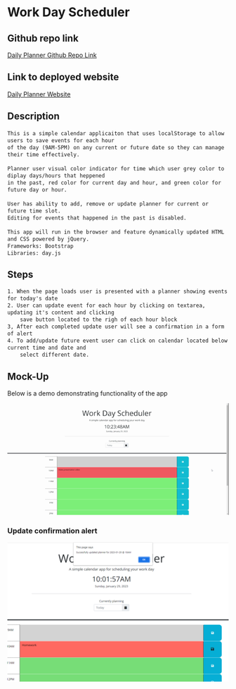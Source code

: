 # Work Day Scheduler

##  Github repo link

[Daily Planner Github Repo Link](https://github.com/Alphalfa711/daily-planner)

## Link to deployed website

[Daily Planner Website](https://alphalfa711.github.io/daily-planner/)

## Description

```
This is a simple calendar applicaiton that uses localStorage to allow users to save events for each hour 
of the day (9AM-5PM) on any current or future date so they can manage their time effectively.

Planner user visual color indicator for time which user grey color to diplay days/hours that heppened 
in the past, red color for current day and hour, and green color for future day or hour.

User has ability to add, remove or update planner for current or future time slot.
Editing for events that happened in the past is disabled.

This app will run in the browser and feature dynamically updated HTML and CSS powered by jQuery.
Frameworks: Bootstrap
Libraries: day.js

```

## Steps

```
1. When the page loads user is presented with a planner showing events for today's date
2. User can update event for each hour by clicking on textarea, updating it's content and clicking 
    save button located to the righ of each hour block
3, After each completed update user will see a confirmation in a form of alert
4. To add/update future event user can click on calendar located below current time and date and 
    select different date.
```



## Mock-Up

Below is a demo demonstrating functionality of the  app

![App Demo](assets/video/Work%20Day%20Scheduler%20(2).gif)

### Update confirmation alert 

![Alert confirmation on planner update](./assets/images/Update%20confirmation.png)